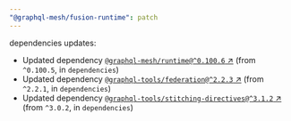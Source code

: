 ```yaml
---
"@graphql-mesh/fusion-runtime": patch
---
```

dependencies updates:
  - Updated dependency [`@graphql-mesh/runtime@^0.100.6` ↗︎](https://www.npmjs.com/package/@graphql-mesh/runtime/v/0.100.6) (from `^0.100.5`, in `dependencies`)
  - Updated dependency [`@graphql-tools/federation@^2.2.3` ↗︎](https://www.npmjs.com/package/@graphql-tools/federation/v/2.2.3) (from `^2.2.1`, in `dependencies`)
  - Updated dependency [`@graphql-tools/stitching-directives@^3.1.2` ↗︎](https://www.npmjs.com/package/@graphql-tools/stitching-directives/v/3.1.2) (from `^3.0.2`, in `dependencies`)
